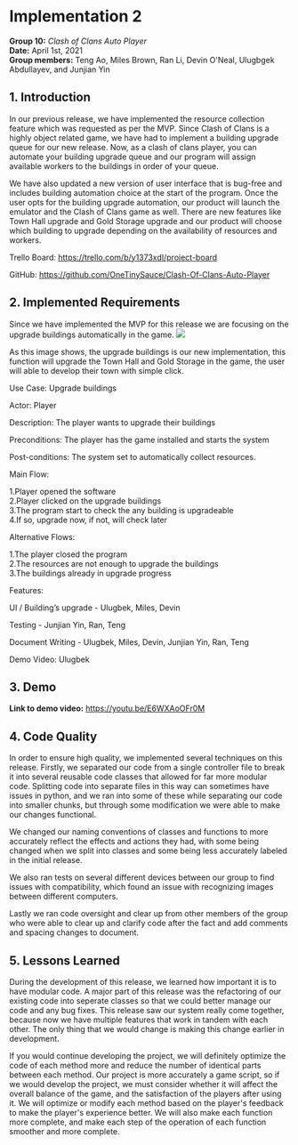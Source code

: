 # Implementation 2

**Group 10:** _Clash of Clans Auto Player_\
**Date:** April 1st, 2021\
**Group members:** Teng Ao, Miles Brown, Ran Li, Devin O'Neal, Ulugbgek Abdullayev, and Junjian Yin

## 1. Introduction
In our previous release, we have implemented the resource collection feature which was requested as per the MVP. Since Clash of Clans is a highly object related game, we have had to implement a building upgrade queue for our new release. Now, as a clash of clans player, you can automate your building upgrade queue and our program will assign available workers to the  buildings in order of your queue.
  
We have also updated a new version of user interface that is bug-free and includes building automation choice at the start of the program. Once the user opts for the building upgrade automation, our product will launch the emulator and the Clash of Clans game as well. There are new features like Town Hall upgrade and Gold Storage upgrade and our product will choose which building to upgrade depending on the availability of resources and workers.
  
Trello Board: https://trello.com/b/y1373xdI/project-board
  
GitHub: https://github.com/OneTinySauce/Clash-Of-Clans-Auto-Player
## 2. Implemented Requirements
Since we have implemented the MVP for this release we are focusing on the upgrade buildings automatically in the game.
![](https://github.com/OneTinySauce/Clash-Of-Clans-Auto-Player/blob/main/screenshots/building_UI.png?raw=true)
  
As this image shows, the upgrade buildings is our new implementation, this function will upgrade the Town Hall and Gold Storage in the game, the user will able to develop their town with simple click.
  
Use Case: Upgrade buildings
  
Actor: Player
  
Description: The player wants to upgrade their buildings
  
Preconditions: The player has the game installed and starts the system 
  
Post-conditions: The system set to automatically collect resources. 
  
Main Flow:
  
1.Player opened the software\
2.Player clicked on the upgrade buildings\
3.The program start to check the any building is upgradeable\
4.If so, upgrade now, if not, will check later

Alternative Flows:
  
1.The player closed the program\
2.The resources are not enough to upgrade the buildings\
3.The buildings already in upgrade progress

Features:
  
UI / Building’s upgrade - Ulugbek, Miles, Devin

Testing - Junjian Yin, Ran, Teng

Document Writing - Ulugbek, Miles, Devin, Junjian Yin, Ran, Teng

Demo Video: Ulugbek

## 3. Demo
**Link to demo video:** https://youtu.be/E6WXAoOFr0M

## 4. Code Quality
In order to ensure high quality, we implemented several techniques on this release. Firstly, we separated our code from a single controller file to break it into several reusable code classes that allowed for far more modular code. Splitting code into separate files in this way can sometimes have issues in python, and we ran into some of these while separating our code into smaller chunks, but through some modification we were able to make our changes functional.

We changed our naming conventions of classes and functions to more accurately reflect the effects and actions they had, with some being changed when we split into classes and some being less accurately labeled in the initial release.

We also ran tests on several different devices between our group to find issues with compatibility, which found an issue with recognizing images between different computers.

Lastly we ran code oversight and clear up from other members of the group who were able to clear up and clarify code after the fact and add comments and spacing changes to document.

## 5. Lessons Learned
During the development of this release, we learned how important it is to have modular code. A major part of this release was the refactoring of our existing code into seperate classes so that we could better manage our code and any bug fixes. This release saw our system really come together, because now we have multiple features that work in tandem with each other. The only thing that we would change is making this change earlier in development.

If you would continue developing the project, we will definitely optimize the code of each method more and reduce the number of identical parts between each method. Our project is more accurately a game script, so if we would develop the project, we must consider whether it will affect the overall balance of the game, and the satisfaction of the players after using it. We will optimize or modify each method based on the player's feedback to make the player's experience better. We will also make each function more complete, and make each step of the operation of each function smoother and more complete.
